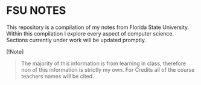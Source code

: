 # FSU NOTES 
This repository is a compilation of my notes from Florida State University. Within this compilation I explore every aspect of computer science. Sections currently under work will be updated promptly.

[!Note]
> The majority of this information is from learning in class, therefore non of this information is strictly my own. For Credits all of the course teachers names will be cited. 
